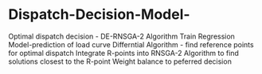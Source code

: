# Dispatch-Decision-Model-
Optimal dispatch decision - DE-RNSGA-2 Algorithm
Train Regression Model-prediction of load curve
Differntial Algorithm - find reference points for optimal dispatch
Integrate R-points into RNSGA-2 Algorithm to find solutions closest to the R-point
Weight balance to peferred decision 
